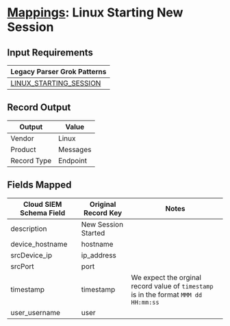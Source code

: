 # [Mappings](README.md): Linux Starting New Session

## Input Requirements

|Legacy Parser Grok Patterns|
|-------------|
|[LINUX_STARTING_SESSION](../legacy_parsers/LINUX_STARTING_SESSION.md)|

## Record Output

|Output|Value|
|------|-----|
|Vendor|Linux|
|Product|Messages|
|Record Type|Endpoint|

## Fields Mapped

|Cloud SIEM Schema Field|Original Record Key|Notes|
|-----------------------|-------------------|-----|
|description|New Session Started||
|device_hostname|hostname||
|srcDevice_ip|ip_address||
|srcPort|port||
|timestamp|timestamp|We expect the orginal record value of `timestamp` is in the format `MMM dd HH:mm:ss`|
|user_username|user||

